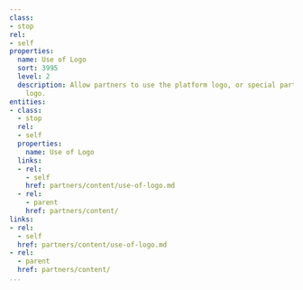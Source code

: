 ```yaml
---
class:
- stop
rel:
- self
properties:
  name: Use of Logo
  sort: 3995
  level: 2
  description: Allow partners to use the platform logo, or special partner platform
    logo.
entities:
- class:
  - stop
  rel:
  - self
  properties:
    name: Use of Logo
  links:
  - rel:
    - self
    href: partners/content/use-of-logo.md
  - rel:
    - parent
    href: partners/content/
links:
- rel:
  - self
  href: partners/content/use-of-logo.md
- rel:
  - parent
  href: partners/content/
...
```

